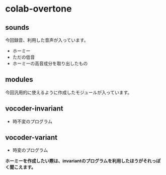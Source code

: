 # colab-overtone

## sounds
今回録音、利用した音声が入っています。
* ホーミー
* ただの低音
* ホーミーの高音成分を取り出したもの

## modules
今回汎用的に使えるように作成したモジュールが入っています。

## vocoder-invariant
  * 時不変のプログラム

## vocoder-variant
  * 時変のプログラム

**ホーミーを作成したい際は、invariantのプログラムを利用したほうがそれっぽく聞こえます。**
